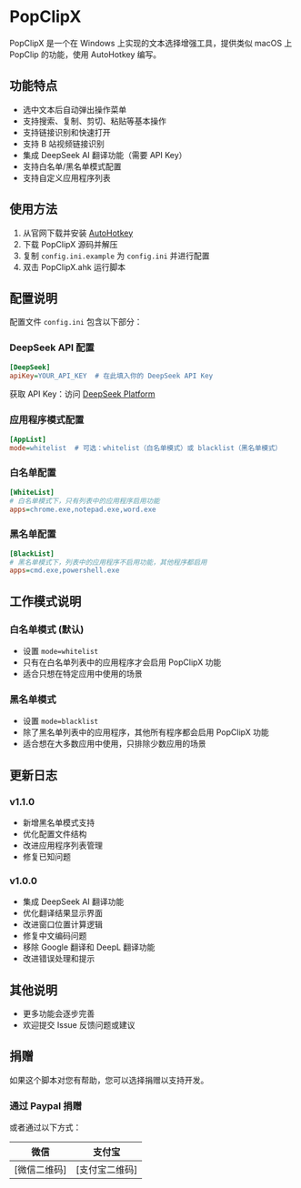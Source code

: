# PopClipX

PopClipX 是一个在 Windows 上实现的文本选择增强工具，提供类似 macOS 上 PopClip 的功能，使用 AutoHotkey 编写。

## 功能特点

* 选中文本后自动弹出操作菜单
* 支持搜索、复制、剪切、粘贴等基本操作
* 支持链接识别和快速打开
* 支持 B 站视频链接识别
* 集成 DeepSeek AI 翻译功能（需要 API Key）
* 支持白名单/黑名单模式配置
* 支持自定义应用程序列表

## 使用方法

1. 从官网下载并安装 [AutoHotkey](https://www.autohotkey.com/)
2. 下载 PopClipX 源码并解压
3. 复制 `config.ini.example` 为 `config.ini` 并进行配置
4. 双击 PopClipX.ahk 运行脚本

## 配置说明

配置文件 `config.ini` 包含以下部分：

### DeepSeek API 配置
```ini
[DeepSeek]
apiKey=YOUR_API_KEY  # 在此填入你的 DeepSeek API Key
```
获取 API Key：访问 [DeepSeek Platform](https://platform.deepseek.com/)

### 应用程序模式配置
```ini
[AppList]
mode=whitelist  # 可选：whitelist（白名单模式）或 blacklist（黑名单模式）
```

### 白名单配置
```ini
[WhiteList]
# 白名单模式下，只有列表中的应用程序启用功能
apps=chrome.exe,notepad.exe,word.exe
```

### 黑名单配置
```ini
[BlackList]
# 黑名单模式下，列表中的应用程序不启用功能，其他程序都启用
apps=cmd.exe,powershell.exe
```

## 工作模式说明

### 白名单模式 (默认)
- 设置 `mode=whitelist`
- 只有在白名单列表中的应用程序才会启用 PopClipX 功能
- 适合只想在特定应用中使用的场景

### 黑名单模式
- 设置 `mode=blacklist`
- 除了黑名单列表中的应用程序，其他所有程序都会启用 PopClipX 功能
- 适合想在大多数应用中使用，只排除少数应用的场景

## 更新日志

### v1.1.0
* 新增黑名单模式支持
* 优化配置文件结构
* 改进应用程序列表管理
* 修复已知问题

### v1.0.0
* 集成 DeepSeek AI 翻译功能
* 优化翻译结果显示界面
* 改进窗口位置计算逻辑
* 修复中文编码问题
* 移除 Google 翻译和 DeepL 翻译功能
* 改进错误处理和提示

## 其他说明

* 更多功能会逐步完善
* 欢迎提交 Issue 反馈问题或建议

## 捐赠

如果这个脚本对您有帮助，您可以选择捐赠以支持开发。

### 通过 Paypal 捐赠

或者通过以下方式：

| 微信 | 支付宝 |
|-----|--------|
| [微信二维码] | [支付宝二维码] |
